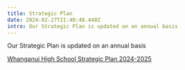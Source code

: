 ```yaml
---
title: Strategic Plan
date: 2024-02-27T21:40:48.440Z
intro: Our Strategic Plan is updated on an annual basis
---
```

Our Strategic Plan is updated on an annual basis

[Whanganui High School Strategic Plan 2024-2025](https://res.cloudinary.com/whanganuihigh/image/upload/v1738619920/School%20Documents/Policies%20and%20Charter/WHS_Strategic_Plan_2025.pdf)
